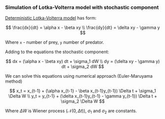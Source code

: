 ### Simulation of Lotka-Volterra model with stochastic component


[Deterministic Lotka-Volterra model](https://en.wikipedia.org/wiki/Lotka%E2%80%93Volterra_equations) has form:

$$
\frac{dx}{dt} = \alpha x - \beta xy \\
\frac{dy}{dt} = \delta xy - \gamma y
$$

Where `x` - number of prey, `y` number of predator.

Adding to the equations the stochastic component:

$$
dx = (\alpha x - \beta xy) dt + \sigma_1 dW \\
dy = (\delta xy - \gamma y) dt + \sigma_2 dW
$$

We can solve this equations using numerical approach (Euler-Maruyama method)

$$
x_t = x_{t-1} + (\alpha x_{t-1} - \beta x_{t-1}y_{t-1}) \Delta t + \sigma_1 \Delta W \\
y_t = y_{t-1} + (\delta x_{t-1}y_{t-1} - \gamma y_{t-1}) \Delta t + \sigma_2 \Delta W
$$

Where $\Delta W$ is Wiener process ($\mathcal{N}(0, \Delta t)$), $\sigma_1$ and $\sigma_2$ are constants.
